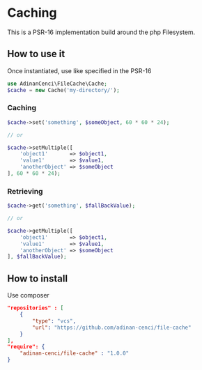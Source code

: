 
# Caching
This is a PSR-16 implementation build around the php Filesystem.

## How to use it

Once instantiated, use like specified in the PSR-16

```php
use AdinanCenci\FileCache\Cache;
$cache = new Cache('my-directory/');
```

### Caching

```php
$cache->set('something', $someObject, 60 * 60 * 24);

// or

$cache->setMultiple([
    'object1'       => $object1, 
    'value1'        => $value1, 
    'anotherObject' => $someObject
], 60 * 60 * 24);
```

### Retrieving

```php
$cache->get('something', $fallBackValue);

// or

$cache->getMultiple([
    'object1'       => $object1, 
    'value1'        => $value1, 
    'anotherObject' => $someObject
], $fallBackValue);
```

## How to install

Use composer

```json
"repositories" : [
    {
        "type": "vcs",
        "url": "https://github.com/adinan-cenci/file-cache"
    }
], 
"require": {
    "adinan-cenci/file-cache" : "1.0.0"
}
```

